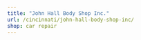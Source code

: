 ```yaml
---
title: "John Hall Body Shop Inc."
url: /cincinnati/john-hall-body-shop-inc/
shop: car repair
---
```

